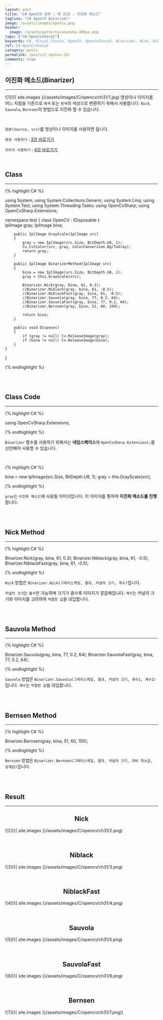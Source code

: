 ```yaml
---
layout: post
title: "C# OpenCV 강좌 : 제 31강 - 이진화 메소드"
tagline: "C# OpenCV Binarizer"
image: /assets/images/opencv.png
header:
  image: /assets/patterns/asanoha-400px.png
tags: ["C#-OpenCvSharp2"]
keywords: C#, Visual Studio, OpenCV, OpenCvSharp2, Binarizer, Nick, Niblack, NiblackFast, Sauvola, SauvolaFast, Bernsen
ref: C#-OpenCvSharp2
category: posts
permalink: /posts/C-opencv-31/
comments: true
---
```


## 이진화 메소드(Binarizer) ##
----------

![1]({{ site.images }}/assets/images/C/opencv/ch31/1.jpg)
영상이나 이미지를 어느 지점을 기준으로 `흑색` 또는 `흰색`의 색상으로 변환하기 위해서 사용합니다. `Nick`, `Sauvola`, `Bernsen`의 방법으로 이진화 할 수 있습니다.

<br>

`원본(Source, src)`를 영상이나 이미지를 사용하면 됩니다.

`영상 사용하기` : [3강 바로가기][3강]

`이미지 사용하기` : [4강 바로가기][4강]

<br>

## Class ##
----------

{% highlight C# %}

using System;
using System.Collections.Generic;
using System.Linq;
using System.Text;
using System.Threading.Tasks;
using OpenCvSharp;
using OpenCvSharp.Extensions;

namespace test
{
    class OpenCV : IDisposable
    {  
        IplImage gray;
        IplImage bina; 
    
        public IplImage GrayScale(IplImage src)
        {
            gray = new IplImage(src.Size, BitDepth.U8, 1);
            Cv.CvtColor(src, gray, ColorConversion.BgrToGray);
            return gray;
        }
                
        public IplImage BinarizerMethod(IplImage src)
        {
            bina = new IplImage(src.Size, BitDepth.U8, 1);
            gray = this.GrayScale(src);

            Binarizer.Nick(gray, bina, 61, 0.3);
            //Binarizer.Niblack(gray, bina, 61, -0.5);
            //Binarizer.NiblackFast(gray, bina, 61, -0.5);
            //Binarizer.Sauvola(gray, bina, 77, 0.2, 64);
            //Binarizer.SauvolaFast(gray, bina, 77, 0.2, 64);
            //Binarizer.Bernsen(gray, bina, 51, 60, 150);
       
            return bina;
        }
                   
        public void Dispose()
        {
            if (gray != null) Cv.ReleaseImage(gray);
            if (bina != null) Cv.ReleaseImage(bina);
        }
    }
}

{% endhighlight %}

<br>
<br>

## Class Code ##
----------

{% highlight C# %}

using OpenCvSharp.Extensions;

{% endhighlight %}

`Binarizer` 함수를 사용하기 위해서는 **네임스페이스**에 `OpenCvSharp.Extensions;`를 선언해야 사용할 수 있습니다.

<br>

{% highlight C# %}

bina = new IplImage(src.Size, BitDepth.U8, 1);
gray = this.GrayScale(src);

{% endhighlight %}

`gray`는 `이진화 메소드`에 사용될 이미지입니다. 이 이미지를 통하여 **이진화 메소드를 진행**합니다.

<br>
<br>

## Nick Method ##
----------

{% highlight C# %}

Binarizer.Nick(gray, bina, 61, 0.3);
Binarizer.Niblack(gray, bina, 61, -0.5);
Binarizer.NiblackFast(gray, bina, 61, -0.5);

{% endhighlight %}

`Nick` 방법은 `Binarizer.Nick(그레이스케일, 결과, 커널의 크기, 계수)`입니다.

`커널의 크기`는 `홀수`만 가능하며 크기가 클수록 이미지가 깔끔해집니다. `계수`는 커널의 크기와 이미지를 고려하여 `적절한 값`을 대입합니다.

<br>
<br>

## Sauvola Method ##
----------

{% highlight C# %}

Binarizer.Sauvola(gray, bina, 77, 0.2, 64);
Binarizer.SauvolaFast(gray, bina, 77, 0.2, 64);

{% endhighlight %}

`Sauvola` 방법은 `Binarizer.Sauvola(그레이스케일, 결과, 커널의 크기, 계수1, 계수2)`입니다. `계수`는 `적절한 값`을 대입합니다.

<br>
<br>

## Bernsen Method ##
----------
{% highlight C# %}

Binarizer.Bernsen(gray, bina, 51, 60, 150);

{% endhighlight %}

`Bernsen` 방법은 `Binarizer.Bernsen(그레이스케일, 결과, 커널의 크기, 대비 최소값, 임계값)`입니다. 

<br>
<br>

## Result ##
----------

## <center>Nick</center> ##
![2]({{ site.images }}/assets/images/C/opencv/ch31/2.png)

<br>

## <center>Niblack</center> ##
![3]({{ site.images }}/assets/images/C/opencv/ch31/3.png)

<br>

## <center>NiblackFast</center> ##
![4]({{ site.images }}/assets/images/C/opencv/ch31/4.png)

<br>

## <center>Sauvola</center> ##
![5]({{ site.images }}/assets/images/C/opencv/ch31/5.png)

<br>

## <center>SauvolaFast</center> ##
![6]({{ site.images }}/assets/images/C/opencv/ch31/6.png)

<br>

## <center>Bernsen</center> ##
![7]({{ site.images }}/assets/images/C/opencv/ch31/7.png))

[3강]: https://076923.github.io/posts/C-opencv-3/
[4강]: https://076923.github.io/posts/C-opencv-4/

